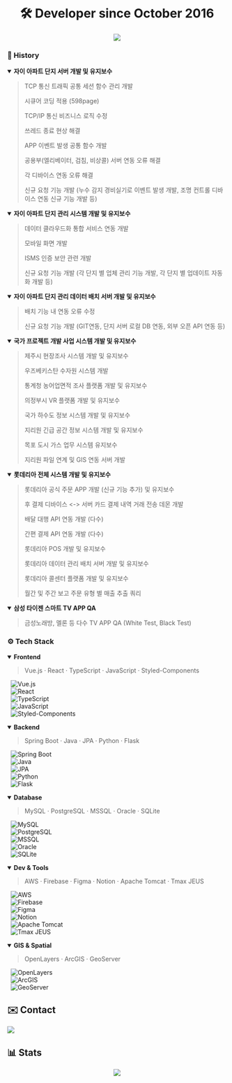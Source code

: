 <div align="center">

# 🛠️ Developer since October 2016

<img src="https://capsule-render.vercel.app/api?type=waving&color=gradient&height=200&section=header&text=🤩Welcome%20to%20Jinwoo's%20GitLab🤩&fontSize=40&fontColor=random&fontAlign=50&fontAlignY=40" />

</div>

### 📖 History

<details open>
<summary><strong>자이 아파트 단지 서버 개발 및 유지보수</strong></summary>
  
  > TCP 통신 트래픽 공통 세션 함수 관리 개발
  >
  > 시큐어 코딩 적용 (598page)
  >
  > TCP/IP 통신 비즈니스 로직 수정
  >
  > 쓰레드 종료 현상 해결
  >
  > APP 이벤트 발생 공통 함수 개발
  >
  > 공용부(엘리베이터, 검침, 비상콜) 서버 연동 오류 해결
  >
  > 각 디바이스 연동 오류 해결
  >
  > 신규 요청 기능 개발 (누수 감지 경비실기로 이벤트 발생 개발, 조명 컨트롤 디바이스 연동 신규 기능 개발 등)
</details>

<details open>
<summary><strong>자이 아파트 단지 관리 시스템 개발 및 유지보수</strong></summary>
  
  > 데이터 클라우드화 통합 서비스 연동 개발
  >
  > 모바일 화면 개발
  >
  > ISMS 인증 보안 관련 개발
  >
  > 신규 요청 기능 개발 (각 단지 별 업체 관리 기능 개발, 각 단지 별 업데이트 자동화 개발 등)
</details>

<details open>
<summary><strong>자이 아파트 단지 관리 데이터 배치 서버 개발 및 유지보수</strong></summary>
  
  > 배치 기능 내 연동 오류 수정
  > 
  > 신규 요청 기능 개발 (GIT연동, 단지 서버 로컬 DB 연동, 외부 오픈 API 연동 등)
</details>

<details open>
<summary><strong>국가 프로젝트 개발 사업 시스템 개발 및 유지보수</strong></summary>
  
  > 제주시 현장조사 시스템 개발 및 유지보수
  > 
  > 우즈베키스탄 수자원 시스템 개발
  >
  > 통계청 농어업면적 조사 플랫폼 개발 및 유지보수
  >
  > 의정부시 VR 플랫폼 개발 및 유지보수
  >
  > 국가 하수도 정보 시스템 개발 및 유지보수
  >
  > 지리원 긴급 공간 정보 시스템 개발 및 유지보수
  >
  > 목포 도시 가스 업무 시스템 유지보수
  >
  > 지리원 파일 연계 및 GIS 연동 서버 개발
</details>

<details open>
<summary><strong>롯데리아 전체 시스템 개발 및 유지보수</strong></summary>
  
  > 롯데리아 공식 주문 APP 개발 (신규 기능 추가) 및 유지보수
  >
  > 후 결제 디바이스 <-> 서버 카드 결제 내역 거래 전송 데몬 개발
  >
  > 배달 대행 API 연동 개발 (다수)
  >
  > 간편 결제 API 연동 개발 (다수)
  >
  > 롯데리아 POS 개발 및 유지보수
  >
  > 롯데리아 데이터 관리 배치 서버 개발 및 유지보수
  >
  > 롯데리아 콜센터 플랫폼 개발 및 유지보수
  >
  > 월간 및 주간 보고 주문 유형 별 매출 추출 쿼리
</details>
  
<details open>
<summary><strong>삼성 타이젠 스마트 TV APP QA</strong></summary>
  
  > 금성노래방, 멜론 등 다수 TV APP QA (White Test, Black Test)
</details>
  
### ⚙️ Tech Stack
<details open>
<summary><strong>Frontend</strong></summary>

> Vue.js · React · TypeScript · JavaScript · Styled-Components

&nbsp;&nbsp;![Vue.js](https://img.shields.io/badge/Vue.js-%234FC08D?style=flat&logo=vuedotjs&logoColor=white)  
&nbsp;&nbsp;![React](https://img.shields.io/badge/React-%2300D1FF?style=flat&logo=react&logoColor=white)  
&nbsp;&nbsp;![TypeScript](https://img.shields.io/badge/TypeScript-%233178C6?style=flat&logo=typescript&logoColor=white)  
&nbsp;&nbsp;![JavaScript](https://img.shields.io/badge/JavaScript-%23F7DF1E?style=flat&logo=javascript&logoColor=white)  
&nbsp;&nbsp;![Styled-Components](https://img.shields.io/badge/Styled--Components-%23DB7093?style=flat&logo=styledcomponents&logoColor=white)

</details>

<details open>
<summary><strong>Backend</strong></summary>

> Spring Boot · Java · JPA · Python · Flask

&nbsp;&nbsp;![Spring Boot](https://img.shields.io/badge/SpringBoot-%236DB33F?style=flat&logo=springboot&logoColor=white)  
&nbsp;&nbsp;![Java](https://img.shields.io/badge/Java-%23F7B731?style=flat&logo=openjdk&logoColor=white)  
&nbsp;&nbsp;![JPA](https://img.shields.io/badge/JPA-%238B8B8B?style=flat&logo=hibernate&logoColor=white)  
&nbsp;&nbsp;![Python](https://img.shields.io/badge/Python-%233B7D1E?style=flat&logo=python&logoColor=white)  
&nbsp;&nbsp;![Flask](https://img.shields.io/badge/Flask-%23000000?style=flat&logo=flask&logoColor=white)

</details>

<details open>
<summary><strong>Database</strong></summary>

> MySQL · PostgreSQL · MSSQL · Oracle · SQLite

&nbsp;&nbsp;![MySQL](https://img.shields.io/badge/MySQL-%2300A4D6?style=flat&logo=mysql&logoColor=white)  
&nbsp;&nbsp;![PostgreSQL](https://img.shields.io/badge/PostgreSQL-%23316192?style=flat&logo=postgresql&logoColor=white)  
&nbsp;&nbsp;![MSSQL](https://img.shields.io/badge/MSSQL-%232D2A4E?style=flat&logo=microsoftsqlserver&logoColor=white)  
&nbsp;&nbsp;![Oracle](https://img.shields.io/badge/Oracle-%23F80000?style=flat&logo=oracle&logoColor=white)  
&nbsp;&nbsp;![SQLite](https://img.shields.io/badge/SQLite-%2307405F?style=flat&logo=sqlite&logoColor=white)

</details>

<details open>
<summary><strong>Dev & Tools</strong></summary>

> AWS · Firebase · Figma · Notion · Apache Tomcat · Tmax JEUS

&nbsp;&nbsp;![AWS](https://img.shields.io/badge/AWS-%23FF9900?style=flat&logo=amazonaws&logoColor=white)  
&nbsp;&nbsp;![Firebase](https://img.shields.io/badge/Firebase-%23FFCA28?style=flat&logo=firebase&logoColor=white)  
&nbsp;&nbsp;![Figma](https://img.shields.io/badge/Figma-%23F24E1E?style=flat&logo=figma&logoColor=white)  
&nbsp;&nbsp;![Notion](https://img.shields.io/badge/Notion-%23000000?style=flat&logo=notion&logoColor=white)  
&nbsp;&nbsp;![Apache Tomcat](https://img.shields.io/badge/Tomcat-%23F8DC75?style=flat&logo=apachetomcat&logoColor=white)  
&nbsp;&nbsp;![Tmax JEUS](https://img.shields.io/badge/Tmax--JEUS-%239F9F9F?style=flat&logoColor=white)

</details>

<details open>
<summary><strong>GIS & Spatial</strong></summary>

> OpenLayers · ArcGIS · GeoServer

&nbsp;&nbsp;![OpenLayers](https://img.shields.io/badge/OpenLayers-%234A90E2?style=flat&logo=OpenLayers&logoColor=white)  
&nbsp;&nbsp;![ArcGIS](https://img.shields.io/badge/ArcGIS-%23FF6F00?style=flat&logo=ArcGIS&logoColor=white)  
&nbsp;&nbsp;![GeoServer](https://img.shields.io/badge/GeoServer-%23008000?style=flat&logo=GeoServer&logoColor=white)

</details>

## ✉️ Contact
<a href="mailto:jinwoo1004@kakao.com">
  <img src="https://img.shields.io/badge/KakaoMail-000000?style=flat&logo=gmail&logoColor=white" />
</a>

## 📊 Stats

<div align="center">
  <img src="https://github-readme-stats.vercel.app/api/top-langs/?username=jinwoo1004&layout=compact&theme=graywhite&title_color=000000&text_color=000000&bg_color=ffffff&cache_seconds=1" />
</div>
